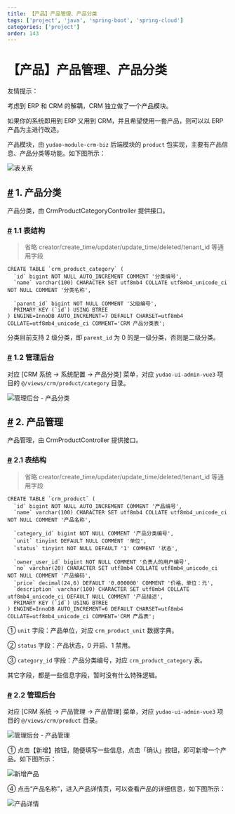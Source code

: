 ```yaml
---
title: 【产品】产品管理、产品分类
tags: ['project', 'java', 'spring-boot', 'spring-cloud']
categories: ['project']
order: 143
---
```

# 【产品】产品管理、产品分类

友情提示：

 考虑到 ERP 和 CRM 的解耦，CRM 独立做了一个产品模块。

 如果你的系统即用到 ERP 又用到 CRM，并且希望使用一套产品，则可以以 ERP 产品为主进行改造。

 产品模块，由 `yudao-module-crm-biz` 后端模块的 `product` 包实现，主要有产品信息、产品分类等功能。如下图所示：

 ![表关系](https://cloud.iocoder.cn/img/CRM%E6%89%8B%E5%86%8C/%E4%BA%A7%E5%93%81/%E8%A1%A8%E5%85%B3%E7%B3%BB.png)

 ## [#](#_1-产品分类) 1. 产品分类

 产品分类，由 CrmProductCategoryController 提供接口。

 ### [#](#_1-1-表结构) 1.1 表结构

 
> 省略 creator/create\_time/updater/update\_time/deleted/tenant\_id 等通用字段

 
```
CREATE TABLE `crm_product_category` (
  `id` bigint NOT NULL AUTO_INCREMENT COMMENT '分类编号',
  `name` varchar(100) CHARACTER SET utf8mb4 COLLATE utf8mb4_unicode_ci NOT NULL COMMENT '分类名称',
  
  `parent_id` bigint NOT NULL COMMENT '父级编号',
  PRIMARY KEY (`id`) USING BTREE
) ENGINE=InnoDB AUTO_INCREMENT=7 DEFAULT CHARSET=utf8mb4 COLLATE=utf8mb4_unicode_ci COMMENT='CRM 产品分类表';

```
分类目前支持 2 级分类，即 `parent_id` 为 0 的是一级分类，否则是二级分类。

 ### [#](#_1-2-管理后台) 1.2 管理后台

 对应 [CRM 系统 -> 系统配置 -> 产品分类] 菜单，对应 `yudao-ui-admin-vue3` 项目的 `@/views/crm/product/category` 目录。

 ![管理后台 - 产品分类](https://cloud.iocoder.cn/img/CRM%E6%89%8B%E5%86%8C/%E4%BA%A7%E5%93%81/%E4%BA%A7%E5%93%81%E5%88%86%E7%B1%BB.png)

 ## [#](#_2-产品管理) 2. 产品管理

 产品管理，由 CrmProductController 提供接口。

 ### [#](#_2-1-表结构) 2.1 表结构

 
> 省略 creator/create\_time/updater/update\_time/deleted/tenant\_id 等通用字段

 
```
CREATE TABLE `crm_product` (
  `id` bigint NOT NULL AUTO_INCREMENT COMMENT '产品编号',
  `name` varchar(100) CHARACTER SET utf8mb4 COLLATE utf8mb4_unicode_ci NOT NULL COMMENT '产品名称',
  
  `category_id` bigint NOT NULL COMMENT '产品分类编号',
  `unit` tinyint DEFAULT NULL COMMENT '单位',
  `status` tinyint NOT NULL DEFAULT '1' COMMENT '状态',

  `owner_user_id` bigint NOT NULL COMMENT '负责人的用户编号',  
  `no` varchar(20) CHARACTER SET utf8mb4 COLLATE utf8mb4_unicode_ci NOT NULL COMMENT '产品编码',
  `price` decimal(24,6) DEFAULT '0.000000' COMMENT '价格，单位：元',
  `description` varchar(100) CHARACTER SET utf8mb4 COLLATE utf8mb4_unicode_ci DEFAULT NULL COMMENT '产品描述',
  PRIMARY KEY (`id`) USING BTREE
) ENGINE=InnoDB AUTO_INCREMENT=6 DEFAULT CHARSET=utf8mb4 COLLATE=utf8mb4_unicode_ci COMMENT='CRM 产品表';

```
① `unit` 字段：产品单位，对应 `crm_product_unit` 数据字典。

 ② `status` 字段：产品状态，0 开启、1 禁用。

 ③ `category_id` 字段：产品分类编号，对应 `crm_product_category` 表。

 其它字段，都是一些信息字段，暂时没有什么特殊逻辑。

 ### [#](#_2-2-管理后台) 2.2 管理后台

 对应 [CRM 系统 -> 产品管理 -> 产品管理] 菜单，对应 `yudao-ui-admin-vue3` 项目的 `@/views/crm/product` 目录。

 ![管理后台 - 产品管理](https://cloud.iocoder.cn/img/CRM%E6%89%8B%E5%86%8C/%E4%BA%A7%E5%93%81/%E4%BA%A7%E5%93%81%E7%AE%A1%E7%90%86.png)

 ① 点击【新增】按钮，随便填写一些信息，点击「确认」按钮，即可新增一个产品。如下图所示：

 ![新增产品](https://cloud.iocoder.cn/img/CRM%E6%89%8B%E5%86%8C/%E4%BA%A7%E5%93%81/%E4%BA%A7%E5%93%81%E6%96%B0%E5%A2%9E.png)

 ④ 点击“产品名称”，进入产品详情页，可以查看产品的详细信息，如下图所示：

 ![产品详情](https://cloud.iocoder.cn/img/CRM%E6%89%8B%E5%86%8C/%E4%BA%A7%E5%93%81/%E4%BA%A7%E5%93%81%E8%AF%A6%E6%83%85.png)

